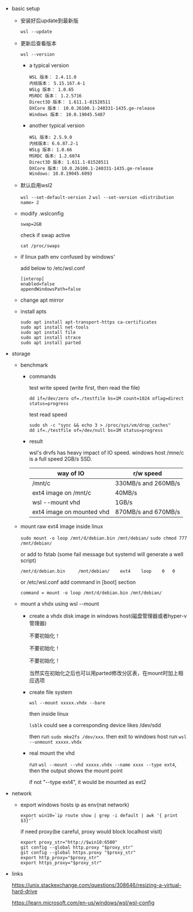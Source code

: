 * basic setup

  * 安装好后update到最新版

    `wsl --update`

  * 更新后查看版本

    `wsl --version`

    * a typical version

      ```
      WSL 版本： 2.4.11.0
      内核版本： 5.15.167.4-1
      WSLg 版本： 1.0.65
      MSRDC 版本： 1.2.5716
      Direct3D 版本： 1.611.1-81528511
      DXCore 版本： 10.0.26100.1-240331-1435.ge-release
      Windows 版本： 10.0.19045.5487
      ```

    * another typical version

      ```
      WSL 版本: 2.5.9.0
      内核版本: 6.6.87.2-1
      WSLg 版本: 1.0.66
      MSRDC 版本: 1.2.6074
      Direct3D 版本: 1.611.1-81528511
      DXCore 版本: 10.0.26100.1-240331-1435.ge-release
      Windows: 10.0.19045.6093
      ```

  * 默认启用wsl2

    `wsl --set-default-version 2`
    `wsl --set-version <distribution name> 2`

  * modify .wslconfig

    ```
    swap=2GB
    ```

    check if swap active

    `cat /proc/swaps`

  * if linux path env confused by windows'

    add below to /etc/wsl.conf

    ```
    [interop]
    enabled=false
    appendWindowsPath=false
    ```

  * change apt mirror

  * install apts

    ```
    sudo apt install apt-transport-https ca-certificates
    sudo apt install net-tools
    sudo apt install file
    sudo apt install strace
    sudo apt install parted
    ```

* storage

  * benchmark

    * commands

      test write speed (write first, then read the file)

      ```
      dd if=/dev/zero of=./testfile bs=1M count=1024 oflag=direct status=progress
      ```

      test read speed

      ```
      sudo sh -c "sync && echo 3 > /proc/sys/vm/drop_caches"
      dd if=./testfile of=/dev/null bs=1M status=progress
      ```

    * result

      wsl's drvfs has heavy impact of IO speed.
      windows host /mne/c is a full speed 2GB/s SSD.

      | way of IO | r/w speed |
      |----------|----------|
      | /mnt/c |  330MB/s and 260MB/s |
      | ext4 image on /mnt/c | 40MB/s |
      | wsl --mount vhd | 1GB/s  |
      | ext4 image on mounted vhd  | 870MB/s and 670MB/s |

  * mount raw ext4 image inside linux

    `sudo mount -o loop /mnt/d/debian.bin /mnt/debian/`
    `sudo chmod 777 /mnt/debian/`

    or add to fstab (some fail message but systemd will generate a well script)

    `/mnt/d/debian.bin     /mnt/debian/    ext4    loop    0   0`

    or /etc/wsl.conf add command in [boot] section

    `command = mount -o loop /mnt/d/debian.bin /mnt/debian/`

  * mount a vhdx using wsl --mount

    * create a vhdx disk image in windows host(磁盘管理器或者hyper-v管理器)

      不要初始化！

      不要初始化！

      不要初始化！

      当然实在初始化之后也可以用parted修改分区表，在mount时加上相应选项

    * create file system

      `wsl --mount xxxxx.vhdx --bare`

      then inside linux

      `lsblk` could see a corresponding device likes /dev/sdd

      then run `sudo mke2fs /dev/xxx`. then exit to windows host run `wsl --unmount xxxxx.vhdx`

    * real mount the vhd

      run `wsl --mount --vhd xxxxx.vhdx --name xxxx --type ext4`, then the output shows the mount point

      if not "--type ext4", it would be mounted as ext2

* network

  * export windows hosts ip as env(nat network)

    ```
    export win10=`ip route show | grep -i default | awk '{ print $3}'`
    ```

    if need proxy(be careful, proxy would block localhost visit)

    ```
    export proxy_str="http://$win10:6500"
    git config --global http.proxy "$proxy_str"
    git config --global https.proxy "$proxy_str"
    export http_proxy="$proxy_str"
    export https_proxy="$proxy_str"
    ```

* links

  https://unix.stackexchange.com/questions/308646/resizing-a-virtual-hard-drive

  https://learn.microsoft.com/en-us/windows/wsl/wsl-config






